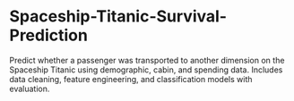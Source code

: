 # Spaceship-Titanic-Survival-Prediction
Predict whether a passenger was transported to another dimension on the Spaceship Titanic using demographic, cabin, and spending data. Includes data cleaning, feature engineering, and classification models with evaluation.
